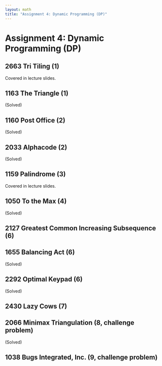 ```yaml
---
layout: math
title: "Assignment 4: Dynamic Programming (DP)"
---
```


# Assignment 4: Dynamic Programming (DP)

## 2663 Tri Tiling (1) 

Covered in lecture slides.

## 1163 The Triangle (1) 

(Solved)

## 1160 Post Office (2) 

(Solved)

## 2033 Alphacode (2) 

(Solved)

## 1159 Palindrome (3) 

Covered in lecture slides.

## 1050 To the Max (4) 

(Solved)

## 2127 Greatest Common Increasing Subsequence (6) 

## 1655 Balancing Act (6) 

(Solved)

## 2292 Optimal Keypad (6) 

(Solved)

## 2430 Lazy Cows (7) 

## 2066 Minimax Triangulation (8, challenge problem)

(Solved)

## 1038 Bugs Integrated, Inc. (9, challenge problem) 